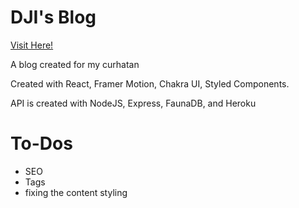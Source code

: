 # DJI's Blog

[Visit Here!](https://ajinata84.github.io/blog/)

A blog created for my curhatan

Created with React, Framer Motion, Chakra UI, Styled Components.

API is created with NodeJS, Express, FaunaDB, and Heroku

# To-Dos

- SEO
- Tags
- fixing the content styling

